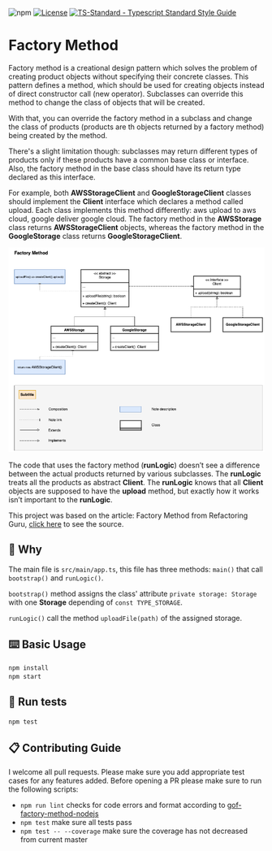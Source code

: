 ![npm](https://badgen.net/npm/v/ts-standard)
[![License](https://badgen.net/github/license/standard/ts-standard)](https://github.com/gof-design-patterns/gof-factory-method-nodejs/edit/main/LICENSE)
[![TS-Standard - Typescript Standard Style Guide](https://badgen.net/badge/code%20style/ts-standard/blue?icon=typescript)](https://github.com/gof-design-patterns/gof-factory-method-nodejs)

# Factory Method

Factory method is a creational design pattern which solves the problem of creating product objects without specifying their concrete classes. This pattern defines a method, which should be used for creating objects instead of direct constructor call (new operator). Subclasses can override this method to change the class of objects that will be created.

With that, you can override the factory method in a subclass and change the class of products (products are th objects returned by a factory method) being created by the method.

There's a slight limitation though: subclasses may return different types of products only if these products have a common base class or interface. Also, the factory method in the base class should have its return type declared as this interface.

For example, both **AWSStorageClient** and **GoogleStorageClient** classes should implement the **Client** interface which declares a method called upload. Each class implements this method differently: aws upload to aws cloud, google deliver google cloud. The factory method in the **AWSStorage** class returns **AWSStorageClient** objects, whereas the factory method in the **GoogleStorage** class returns **GoogleStorageClient**.

![Alt text](Factory-Method.png?raw=true "Factory Method diagram")

The code that uses the factory method (**runLogic**) doesn’t see a difference between the actual products returned by various subclasses. The **runLogic** treats all the products as abstract **Client**. The **runLogic** knows that all **Client** objects are supposed to have the **upload** method, but exactly how it works isn’t important to the **runLogic**.

This project was based on the article: Factory Method from Refactoring Guru, [click here](https://refactoring.guru/design-patterns/factory-method) to see the source.

## 🧙 Why

The main file is `src/main/app.ts`, this file has three methods: `main()` that call `bootstrap()` and `runLogic()`.

`bootstrap()` method assigns the class' attribute `private storage: Storage` with one **Storage** depending of `const TYPE_STORAGE`.

`runLogic()` call the method `uploadFile(path)` of the assigned storage.

## ⌨️ Basic Usage

```sh
npm install
npm start
```

## 📜 Run tests

```sh
npm test
```

## 📋 Contributing Guide

I welcome all pull requests. Please make sure you add appropriate test cases for any features
added. Before opening a PR please make sure to run the following scripts:

- `npm run lint` checks for code errors and format according to [gof-factory-method-nodejs](https://github.com/gof-design-patterns/gof-factory-method-nodejs)
- `npm test` make sure all tests pass
- `npm test -- --coverage` make sure the coverage has not decreased from current master

